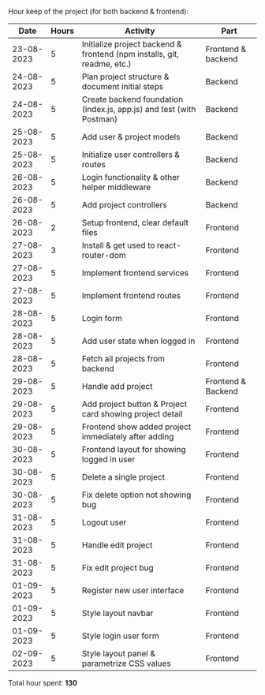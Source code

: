 Hour keep of the project (for both backend & frontend):

|Date|Hours|Activity|Part|
|-|-|-|-|
|23-08-2023|5|Initialize project backend & frontend (npm installs, git, readme, etc.)|Frontend & backend|
|24-08-2023|5|Plan project structure & document initial steps|Backend|
|24-08-2023|5|Create backend foundation (index.js, app.js) and test (with Postman)|Backend|
|25-08-2023|5|Add user & project models|Backend|
|25-08-2023|5|Initialize user controllers & routes|Backend|
|26-08-2023|5|Login functionality & other helper middleware|Backend|
|26-08-2023|5|Add project controllers|Backend|
|26-08-2023|2|Setup frontend, clear default files|Frontend|
|27-08-2023|3|Install & get used to react-router-dom|Frontend|
|27-08-2023|5|Implement frontend services|Frontend|
|27-08-2023|5|Implement frontend routes|Frontend|
|28-08-2023|5|Login form|Frontend|
|28-08-2023|5|Add user state when logged in|Frontend|
|28-08-2023|5|Fetch all projects from backend|Frontend|
|29-08-2023|5|Handle add project|Frontend & Backend|
|29-08-2023|5|Add project button & Project card showing project detail|Frontend|
|29-08-2023|5|Frontend show added project immediately after adding|Frontend|
|30-08-2023|5|Frontend layout for showing logged in user|Frontend|
|30-08-2023|5|Delete a single project|Frontend|
|30-08-2023|5|Fix delete option not showing bug|Frontend|
|31-08-2023|5|Logout user|Frontend|
|31-08-2023|5|Handle edit project|Frontend|
|31-08-2023|5|Fix edit project bug|Frontend|
|01-09-2023|5|Register new user interface|Frontend|
|01-09-2023|5|Style layout navbar|Frontend|
|01-09-2023|5|Style login user form|Frontend|
|02-09-2023|5|Style layout panel & parametrize CSS values|Frontend|

Total hour spent: <b>130</b>
